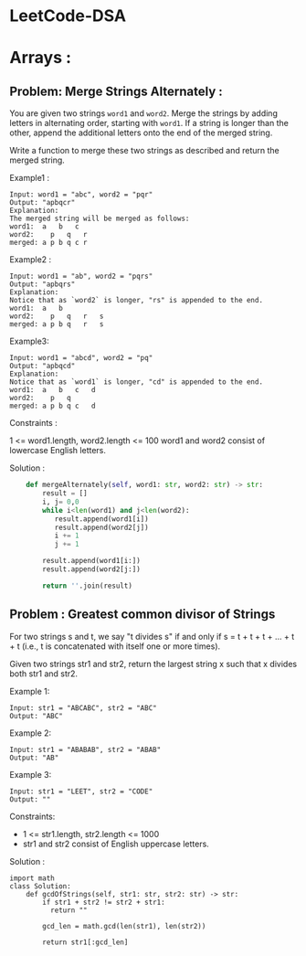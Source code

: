 # LeetCode-DSA

# Arrays :

## Problem: Merge Strings Alternately :

You are given two strings `word1` and `word2`. Merge the strings by adding letters in alternating order, starting with `word1`. If a string is longer than the other, append the additional letters onto the end of the merged string.

Write a function to merge these two strings as described and return the merged string.

Example1 :

```
Input: word1 = "abc", word2 = "pqr"
Output: "apbqcr"
Explanation:
The merged string will be merged as follows:
word1:  a   b   c  
word2:    p   q   r  
merged: a p b q c r

```
Example2 :

```
Input: word1 = "ab", word2 = "pqrs"
Output: "apbqrs"
Explanation:
Notice that as `word2` is longer, "rs" is appended to the end.
word1:  a   b  
word2:    p   q   r   s  
merged: a p b q   r   s

```
Example3: 

```
Input: word1 = "abcd", word2 = "pq"
Output: "apbqcd"
Explanation:
Notice that as `word1` is longer, "cd" is appended to the end.
word1:  a   b   c   d  
word2:    p   q  
merged: a p b q c   d

```
Constraints :

1 <= word1.length, word2.length <= 100
word1 and word2 consist of lowercase English letters.

Solution :

``` python
    def mergeAlternately(self, word1: str, word2: str) -> str:
        result = []
        i, j= 0,0
        while i<len(word1) and j<len(word2):
           result.append(word1[i])
           result.append(word2[j])
           i += 1
           j += 1

        result.append(word1[i:])
        result.append(word2[j:])

        return ''.join(result)


```

## Problem : Greatest common divisor of Strings

For two strings s and t, we say "t divides s" if and only if s = t + t + t + ... + t + t (i.e., t is concatenated with itself one or more times).

Given two strings str1 and str2, return the largest string x such that x divides both str1 and str2.


Example 1:

```
Input: str1 = "ABCABC", str2 = "ABC"
Output: "ABC"

```

Example 2:

```
Input: str1 = "ABABAB", str2 = "ABAB"
Output: "AB"
```

Example 3:

```
Input: str1 = "LEET", str2 = "CODE"
Output: ""

```

Constraints:

- 1 <= str1.length, str2.length <= 1000
- str1 and str2 consist of English uppercase letters.

Solution :

```
import math
class Solution:
    def gcdOfStrings(self, str1: str, str2: str) -> str:
        if str1 + str2 != str2 + str1:
          return ""

        gcd_len = math.gcd(len(str1), len(str2))

        return str1[:gcd_len]
```


